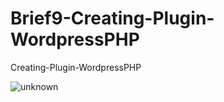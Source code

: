 # Brief9-Creating-Plugin-WordpressPHP
Creating-Plugin-WordpressPHP

![unknown](https://user-images.githubusercontent.com/57509402/123783264-17420f80-d8ce-11eb-91d7-6567f0976ecd.png)
